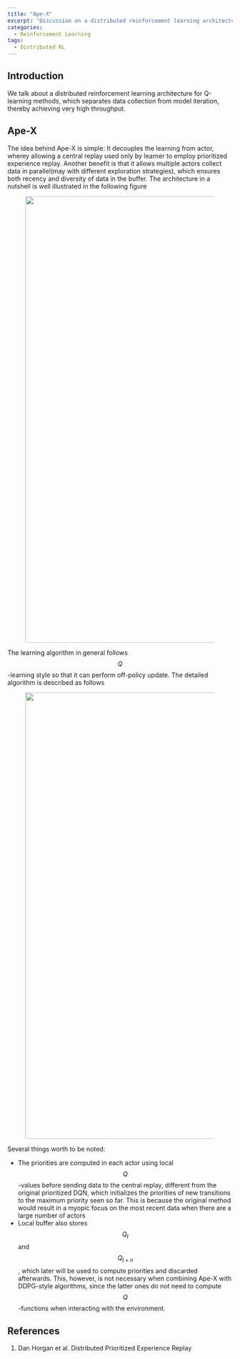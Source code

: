 ```yaml
---
title: "Ape-X"
excerpt: "Discussion on a distributed reinforcement learning architecture for Q-learning methods."
categories:
  - Reinforcement Learning
tags:
  - Distributed RL
---
```


## Introduction

We talk about a distributed reinforcement learning architecture for Q-learning methods, which separates data collection from model iteration, thereby achieving very high throughput.

## Ape-X

The idea behind Ape-X is simple: It decouples the learning from actor, wherey allowing a central replay used only by learner to employ prioritized experience replay. Another benefit is that it allows multiple actors collect data in parallel(may with different exploration strategies), which ensures both recency and diversity of data in the buffer. The architecture in a nutshell is well illustrated in the following figure

<figure>
  <img src="{{ '/images/distributed/apex.png' | absolute_url }}" alt="" width="1000">
  <figcaption></figcaption>
  <style>
    figure figcaption {
    text-align: center;
    }
  </style>
</figure>

The learning algorithm in general follows $$Q$$-learning style so that it can perform off-policy update. The detailed algorithm is described as follows

<figure>
  <img src="{{ '/images/distributed/apex-algo.png' | absolute_url }}" alt="" width="1000">
  <figcaption></figcaption>
  <style>
    figure figcaption {
    text-align: center;
    }
  </style>
</figure>

Several things worth to be noted:

- The priorities are computed in each actor using local $$Q$$-values before sending data to the central replay, different from the original prioritized DQN, which initializes the priorities of new transitions to the maximum priority seen so far. This is because the original method would result in a myopic focus on the most recent data when there are a large number of actors
- Local buffer also stores $$Q_t$$ and $$Q_{t+n}$$, which later will be used to compute priorities and discarded afterwards. This, however, is not necessary when combining Ape-X with DDPG-style algorithms, since the latter ones do not need to compute $$Q$$-functions when interacting with the environment.


## References

1. Dan Horgan et al. Distributed Prioritized Experience Replay

